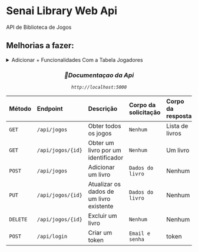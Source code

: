 # Senai Library Web Api
API de Biblioteca de Jogos  


## Melhorias a fazer:

<details>
  <summary>Adicionar + Funcionalidades Com a Tabela Jogadores</summary>
 

- [ ] Criando Repositorio de Jogador

- [ ] Criar Controller de Jogador

- [ ] Criando metodo Listar Jogadores

- [ ] Adicionando EndPoint de GET no Controller

- [ ] Criando metodo Buscar By Id do Jogador

- [ ] Adicionando EndPoint de GET By Id no Controller

- [ ] Criando Metodo Cadastrar Jogador

- [ ] Adicionando EndPoint de POST no Controller

- [ ] Criando metodo Atualizar Jogador

- [ ] Adicionando EndPoint de PUT no Controller

- [ ] Criando metodo Deletar Jogador

- [ ] Adicionando EndPoint de DELETE no Controller

- [ ] Adicionando Restriçao no DELETE Jogador

</details>

<div align="center">

   <h3 align="center"><i>📖Documentaçao da Api</em></i></h3>
  
   <cite align="center">`http://localhost:5000`</cite>
  


| Método| Endpoint | Descrição |Corpo da solicitação| Corpo da resposta|
| :---------- | :--------- | :---------------------------------- | :--------- | :---------------------------------- |
| `GET` | `/api/jogos`   | Obter todos os jogos | `Nenhum` | Lista de livros|
|`GET`| `/api/jogos/{id}`| Obter um livro por um identificador |`Nenhum`| Um livro|
| `POST ` | `/api/jogos`   | Adicionar um livro| `Dados do livro` | Nenhum |
| `PUT` |`/api/jogos/{id}` | Atualizar os dados de um livro existente | `Dados do livro` | Nenhum |
| `DELETE` | `/api/jogos/{id}` | Excluir um livro | `Nenhum` | Nenhum |
| `POST` | `/api/login` | Criar um token | `Email e senha` | token |

    


  
</div>
